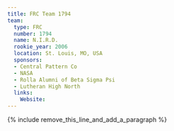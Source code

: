 ```yaml
---
title: FRC Team 1794
team:
  type: FRC
  number: 1794
  name: N.I.R.D.
  rookie_year: 2006
  location: St. Louis, MO, USA
  sponsors:
  - Central Pattern Co
  - NASA
  - Rolla Alumni of Beta Sigma Psi
  - Lutheran High North
  links:
    Website:
---
```


{% include remove_this_line_and_add_a_paragraph %}